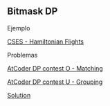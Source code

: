 ## Bitmask DP

Ejemplo

[CSES - Hamiltonian Flights](https://cses.fi/problemset/task/1690)

Problemas

[AtCoder DP contest O - Matching](https://atcoder.jp/contests/dp/tasks/dp_o?lang=en)

[AtCoder DP contest U - Grouping](https://atcoder.jp/contests/dp/tasks/dp_u)

[Solution](Grouping.cpp)